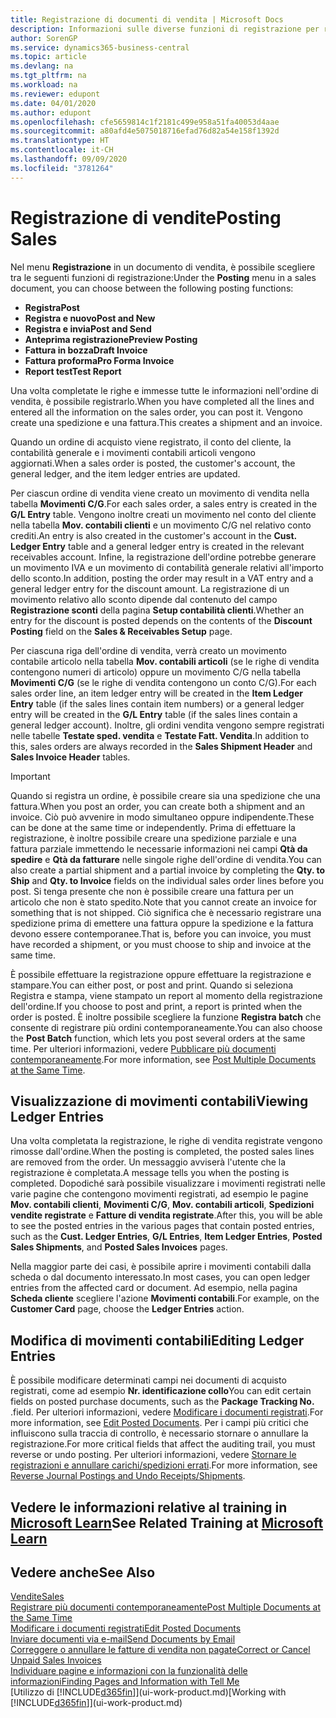 ```yaml
---
title: Registrazione di documenti di vendita | Microsoft Docs
description: Informazioni sulle diverse funzioni di registrazione per registrare documenti di vendita e sul modo in cui aggiornare documenti registrati.
author: SorenGP
ms.service: dynamics365-business-central
ms.topic: article
ms.devlang: na
ms.tgt_pltfrm: na
ms.workload: na
ms.reviewer: edupont
ms.date: 04/01/2020
ms.author: edupont
ms.openlocfilehash: cfe5659814c1f2181c499e958a51fa40053d4aae
ms.sourcegitcommit: a80afd4e5075018716efad76d82a54e158f1392d
ms.translationtype: HT
ms.contentlocale: it-CH
ms.lasthandoff: 09/09/2020
ms.locfileid: "3781264"
---
```

# <a name="posting-sales"></a><span data-ttu-id="cf2de-103">Registrazione di vendite</span><span class="sxs-lookup"><span data-stu-id="cf2de-103">Posting Sales</span></span>
<span data-ttu-id="cf2de-104">Nel menu **Registrazione** in un documento di vendita, è possibile scegliere tra le seguenti funzioni di registrazione:</span><span class="sxs-lookup"><span data-stu-id="cf2de-104">Under the **Posting** menu in a sales document, you can choose between the following posting functions:</span></span>

* <span data-ttu-id="cf2de-105">**Registra**</span><span class="sxs-lookup"><span data-stu-id="cf2de-105">**Post**</span></span>
* <span data-ttu-id="cf2de-106">**Registra e nuovo**</span><span class="sxs-lookup"><span data-stu-id="cf2de-106">**Post and New**</span></span>
* <span data-ttu-id="cf2de-107">**Registra e invia**</span><span class="sxs-lookup"><span data-stu-id="cf2de-107">**Post and Send**</span></span>
* <span data-ttu-id="cf2de-108">**Anteprima registrazione**</span><span class="sxs-lookup"><span data-stu-id="cf2de-108">**Preview Posting**</span></span>
* <span data-ttu-id="cf2de-109">**Fattura in bozza**</span><span class="sxs-lookup"><span data-stu-id="cf2de-109">**Draft Invoice**</span></span>
* <span data-ttu-id="cf2de-110">**Fattura proforma**</span><span class="sxs-lookup"><span data-stu-id="cf2de-110">**Pro Forma Invoice**</span></span>
* <span data-ttu-id="cf2de-111">**Report test**</span><span class="sxs-lookup"><span data-stu-id="cf2de-111">**Test Report**</span></span>

<span data-ttu-id="cf2de-112">Una volta completate le righe e immesse tutte le informazioni nell'ordine di vendita, è possibile registrarlo.</span><span class="sxs-lookup"><span data-stu-id="cf2de-112">When you have completed all the lines and entered all the information on the sales order, you can post it.</span></span> <span data-ttu-id="cf2de-113">Vengono create una spedizione e una fattura.</span><span class="sxs-lookup"><span data-stu-id="cf2de-113">This creates a shipment and an invoice.</span></span>

<span data-ttu-id="cf2de-114">Quando un ordine di acquisto viene registrato, il conto del cliente, la contabilità generale e i movimenti contabili articoli vengono aggiornati.</span><span class="sxs-lookup"><span data-stu-id="cf2de-114">When a sales order is posted, the customer's account, the general ledger, and the item ledger entries are updated.</span></span>

<span data-ttu-id="cf2de-115">Per ciascun ordine di vendita viene creato un movimento di vendita nella tabella **Movimenti C/G**.</span><span class="sxs-lookup"><span data-stu-id="cf2de-115">For each sales order, a sales entry is created in the **G/L Entry** table.</span></span> <span data-ttu-id="cf2de-116">Vengono inoltre creati un movimento nel conto del cliente nella tabella **Mov. contabili clienti** e un movimento C/G nel relativo conto crediti.</span><span class="sxs-lookup"><span data-stu-id="cf2de-116">An entry is also created in the customer's account in the **Cust. Ledger Entry** table and a general ledger entry is created in the relevant receivables account.</span></span> <span data-ttu-id="cf2de-117">Infine, la registrazione dell'ordine potrebbe generare un movimento IVA e un movimento di contabilità generale relativi all'importo dello sconto.</span><span class="sxs-lookup"><span data-stu-id="cf2de-117">In addition, posting the order may result in a VAT entry and a general ledger entry for the discount amount.</span></span> <span data-ttu-id="cf2de-118">La registrazione di un movimento relativo allo sconto dipende dal contenuto del campo **Registrazione sconti** della pagina **Setup contabilità clienti**.</span><span class="sxs-lookup"><span data-stu-id="cf2de-118">Whether an entry for the discount is posted depends on the contents of the **Discount Posting** field on the **Sales & Receivables Setup** page.</span></span>

<span data-ttu-id="cf2de-119">Per ciascuna riga dell'ordine di vendita, verrà creato un movimento contabile articolo nella tabella **Mov. contabili articoli** (se le righe di vendita contengono numeri di articolo) oppure un movimento C/G nella tabella **Movimenti C/G** (se le righe di vendita contengono un conto C/G).</span><span class="sxs-lookup"><span data-stu-id="cf2de-119">For each sales order line, an item ledger entry will be created in the **Item Ledger Entry** table (if the sales lines contain item numbers) or a general ledger entry will be created in the **G/L Entry** table (if the sales lines contain a general ledger account).</span></span> <span data-ttu-id="cf2de-120">Inoltre, gli ordini vendita vengono sempre registrati nelle tabelle **Testate sped. vendita** e **Testate Fatt. Vendita**.</span><span class="sxs-lookup"><span data-stu-id="cf2de-120">In addition to this, sales orders are always recorded in the **Sales Shipment Header** and **Sales Invoice Header** tables.</span></span>

> [!IMPORTANT]  
>   <span data-ttu-id="cf2de-121">Quando si registra un ordine, è possibile creare sia una spedizione che una fattura.</span><span class="sxs-lookup"><span data-stu-id="cf2de-121">When you post an order, you can create both a shipment and an invoice.</span></span> <span data-ttu-id="cf2de-122">Ciò può avvenire in modo simultaneo oppure indipendente.</span><span class="sxs-lookup"><span data-stu-id="cf2de-122">These can be done at the same time or independently.</span></span> <span data-ttu-id="cf2de-123">Prima di effettuare la registrazione, è inoltre possibile creare una spedizione parziale e una fattura parziale immettendo le necessarie informazioni nei campi **Qtà da spedire** e **Qtà da fatturare** nelle singole righe dell'ordine di vendita.</span><span class="sxs-lookup"><span data-stu-id="cf2de-123">You can also create a partial shipment and a partial invoice by completing the **Qty. to Ship** and **Qty. to Invoice** fields on the individual sales order lines before you post.</span></span> <span data-ttu-id="cf2de-124">Si tenga presente che non è possibile creare una fattura per un articolo che non è stato spedito.</span><span class="sxs-lookup"><span data-stu-id="cf2de-124">Note that you cannot create an invoice for something that is not shipped.</span></span> <span data-ttu-id="cf2de-125">Ciò significa che è necessario registrare una spedizione prima di emettere una fattura oppure la spedizione e la fattura devono essere contemporanee.</span><span class="sxs-lookup"><span data-stu-id="cf2de-125">That is, before you can invoice, you must have recorded a shipment, or you must choose to ship and invoice at the same time.</span></span>

<span data-ttu-id="cf2de-126">È possibile effettuare la registrazione oppure effettuare la registrazione e stampare.</span><span class="sxs-lookup"><span data-stu-id="cf2de-126">You can either post, or post and print.</span></span> <span data-ttu-id="cf2de-127">Quando si seleziona Registra e stampa, viene stampato un report al momento della registrazione dell'ordine.</span><span class="sxs-lookup"><span data-stu-id="cf2de-127">If you choose to post and print, a report is printed when the order is posted.</span></span> <span data-ttu-id="cf2de-128">È inoltre possibile scegliere la funzione **Registra batch** che consente di registrare più ordini contemporaneamente.</span><span class="sxs-lookup"><span data-stu-id="cf2de-128">You can also choose the **Post Batch** function, which lets you post several orders at the same time.</span></span> <span data-ttu-id="cf2de-129">Per ulteriori informazioni, vedere [Pubblicare più documenti contemporaneamente](ui-batch-posting.md).</span><span class="sxs-lookup"><span data-stu-id="cf2de-129">For more information, see [Post Multiple Documents at the Same Time](ui-batch-posting.md).</span></span>

## <a name="viewing-ledger-entries"></a><span data-ttu-id="cf2de-130">Visualizzazione di movimenti contabili</span><span class="sxs-lookup"><span data-stu-id="cf2de-130">Viewing Ledger Entries</span></span>
<span data-ttu-id="cf2de-131">Una volta completata la registrazione, le righe di vendita registrate vengono rimosse dall'ordine.</span><span class="sxs-lookup"><span data-stu-id="cf2de-131">When the posting is completed, the posted sales lines are removed from the order.</span></span> <span data-ttu-id="cf2de-132">Un messaggio avviserà l'utente che la registrazione è completata.</span><span class="sxs-lookup"><span data-stu-id="cf2de-132">A message tells you when the posting is completed.</span></span> <span data-ttu-id="cf2de-133">Dopodiché sarà possibile visualizzare i movimenti registrati nelle varie pagine che contengono movimenti registrati, ad esempio le pagine **Mov. contabili clienti**, **Movimenti C/G**, **Mov. contabili articoli**, **Spedizioni vendite registrate** e **Fatture di vendita registrate**.</span><span class="sxs-lookup"><span data-stu-id="cf2de-133">After this, you will be able to see the posted entries in the various pages that contain posted entries, such as the **Cust. Ledger Entries**, **G/L Entries**, **Item Ledger Entries**, **Posted Sales Shipments**, and **Posted Sales Invoices** pages.</span></span>  

<span data-ttu-id="cf2de-134">Nella maggior parte dei casi, è possibile aprire i movimenti contabili dalla scheda o dal documento interessato.</span><span class="sxs-lookup"><span data-stu-id="cf2de-134">In most cases, you can open ledger entries from the affected card or document.</span></span> <span data-ttu-id="cf2de-135">Ad esempio, nella pagina **Scheda cliente** scegliere l'azione **Movimenti contabili**.</span><span class="sxs-lookup"><span data-stu-id="cf2de-135">For example, on the **Customer Card** page, choose the **Ledger Entries** action.</span></span>

## <a name="editing-ledger-entries"></a><span data-ttu-id="cf2de-136">Modifica di movimenti contabili</span><span class="sxs-lookup"><span data-stu-id="cf2de-136">Editing Ledger Entries</span></span>
<span data-ttu-id="cf2de-137">È possibile modificare determinati campi nei documenti di acquisto registrati, come ad esempio **Nr. identificazione collo**</span><span class="sxs-lookup"><span data-stu-id="cf2de-137">You can edit certain fields on posted purchase documents, such as the **Package Tracking No.**</span></span> <span data-ttu-id="cf2de-138">.</span><span class="sxs-lookup"><span data-stu-id="cf2de-138">field.</span></span> <span data-ttu-id="cf2de-139">Per ulteriori informazioni, vedere [Modificare i documenti registrati](across-edit-posted-document.md).</span><span class="sxs-lookup"><span data-stu-id="cf2de-139">For more information, see [Edit Posted Documents](across-edit-posted-document.md).</span></span> <span data-ttu-id="cf2de-140">Per i campi più critici che influiscono sulla traccia di controllo, è necessario stornare o annullare la registrazione.</span><span class="sxs-lookup"><span data-stu-id="cf2de-140">For more critical fields that affect the auditing trail, you must reverse or undo posting.</span></span> <span data-ttu-id="cf2de-141">Per ulteriori informazioni, vedere [Stornare le registrazioni e annullare carichi/spedizioni errati](finance-how-reverse-journal-posting.md).</span><span class="sxs-lookup"><span data-stu-id="cf2de-141">For more information, see [Reverse Journal Postings and Undo Receipts/Shipments](finance-how-reverse-journal-posting.md).</span></span>

## <a name="see-related-training-at-microsoft-learn"></a><span data-ttu-id="cf2de-142">Vedere le informazioni relative al training in [Microsoft Learn](/learn/modules/ship-invoice-items-dynamics-365-business-central/index)</span><span class="sxs-lookup"><span data-stu-id="cf2de-142">See Related Training at [Microsoft Learn](/learn/modules/ship-invoice-items-dynamics-365-business-central/index)</span></span>

## <a name="see-also"></a><span data-ttu-id="cf2de-143">Vedere anche</span><span class="sxs-lookup"><span data-stu-id="cf2de-143">See Also</span></span>
[<span data-ttu-id="cf2de-144">Vendite</span><span class="sxs-lookup"><span data-stu-id="cf2de-144">Sales</span></span>](sales-manage-sales.md)  
[<span data-ttu-id="cf2de-145">Registrare più documenti contemporaneamente</span><span class="sxs-lookup"><span data-stu-id="cf2de-145">Post Multiple Documents at the Same Time</span></span>](ui-batch-posting.md)  
[<span data-ttu-id="cf2de-146">Modificare i documenti registrati</span><span class="sxs-lookup"><span data-stu-id="cf2de-146">Edit Posted Documents</span></span>](across-edit-posted-document.md)  
[<span data-ttu-id="cf2de-147">Inviare documenti via e-mail</span><span class="sxs-lookup"><span data-stu-id="cf2de-147">Send Documents by Email</span></span>](ui-how-send-documents-email.md)  
[<span data-ttu-id="cf2de-148">Correggere o annullare le fatture di vendita non pagate</span><span class="sxs-lookup"><span data-stu-id="cf2de-148">Correct or Cancel Unpaid Sales Invoices</span></span>](sales-how-correct-cancel-sales-invoice.md)  
[<span data-ttu-id="cf2de-149">Individuare pagine e informazioni con la funzionalità delle informazioni</span><span class="sxs-lookup"><span data-stu-id="cf2de-149">Finding Pages and Information with Tell Me</span></span>](ui-search.md)  
<span data-ttu-id="cf2de-150">[Utilizzo di [!INCLUDE[d365fin](includes/d365fin_md.md)]](ui-work-product.md)</span><span class="sxs-lookup"><span data-stu-id="cf2de-150">[Working with [!INCLUDE[d365fin](includes/d365fin_md.md)]](ui-work-product.md)</span></span>
